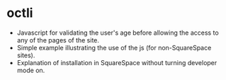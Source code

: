 octli
=========

* Javascript for validating the user's age before allowing the access to any of the pages of the site.
* Simple example illustrating the use of the js (for non-SquareSpace sites).
* Explanation of installation in SquareSpace without turning developer mode on.